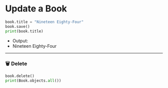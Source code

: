 # Update a Book

```python
book.title = "Nineteen Eighty-Four"
book.save()
print(book.title)

```

- Output:
- Nineteen Eighty-Four


---

### 🗑️ **Delete**
```python
book.delete()
print(Book.objects.all())